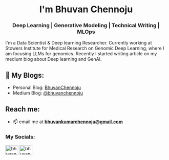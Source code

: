 

<h1 align="center">I'm Bhuvan Chennoju</h1>
<h3 align="center">Deep Learning | Generative Modeling | Technical Writing | MLOps </h3>
<p> I'm a Data Scientist &  Deep learning Researcher. Currently working at Stowers Institute for Medical Research on Genomic Deep Learning, where I am focusing LLMs for genomics. Recently I started writing article on my medium blog about Deep learning and GenAI.</p>

## 📝 My Blogs:
-  Personal Blog: [BhuvanChennoju](https://bhuvan454.github.io/)
-  Medium Blog: [@bhuvanchennoju](https://medium.com/@bhuvankumarchennoju)


## Reach me:
- 📫 email me at **bhuvankumarchennoju@gmail.com**

<h3 align="left">My Socials:</h3>
<p align="left">
<a href="https://www.kaggle.com/bhuvanchennoju" target="blank"><img align="center" src="https://cdn4.iconfinder.com/data/icons/logos-and-brands/512/189_Kaggle_logo_logos-512.png" alt="bhuvanchennoju" height="30" width="40" /></a>
  <a href="https://www.linkedin.com/in/bhuvanchennoju/" target="blank"><img align="center" src="https://upload.wikimedia.org/wikipedia/commons/thumb/f/f8/LinkedIn_icon_circle.svg/800px-LinkedIn_icon_circle.svg.png" alt="bhuvanchennoju" height="30" width="40" /></a>
</p>

